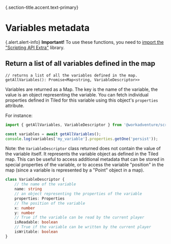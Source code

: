 {.section-title.accent.text-primary}
# Variables metadata

{.alert.alert-info}
**Important!** To use these functions, you need to [import the "Scripting API Extra"](utils.md#importing-the-utility-functions) library.

## Return a list of all variables defined in the map

```
// returns a list of all the variables defined in the map.
getAllVariables(): Promise<Map<string, VariableDescriptor>>
```

Variables are returned as a Map. The key is the name of the variable, the value is an object representing the variable.
You can fetch individual properties defined in Tiled for this variable using this object's `properties` attribute.

For instance:

```typescript
import { getAllVariables, VariableDescriptor } from '@workadventure/scripting-api-extra';

const variables = await getAllVariables();
console.log(variables['my_variable'].properties.getOne('persist'));
```

Note: the `VariableDescriptor` class returned does not contain the value of the variable itself. It represents the 
variable object as defined in the Tiled map. This can be useful to access additional metadata that can be stored
in special properties of the variable, or to access the variable "position" in the map (since a variable is represented
by a "Point" object in a map).

```typescript
class VariableDescriptor {
    // the name of the variable
    name: string
    // an object representing the properties of the variable
    properties: Properties
    // The position of the variable
    x: number
    y: number
    // True if the variable can be read by the current player
    isReadable: boolean
    // True if the variable can be written by the current player
    isWritable: boolean
}
```

